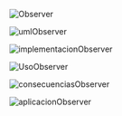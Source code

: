 ![Observer]()

![umlObserver]()

![implementacionObserver]()

![UsoObserver]()

![consecuenciasObserver]()

![aplicacionObserver]()